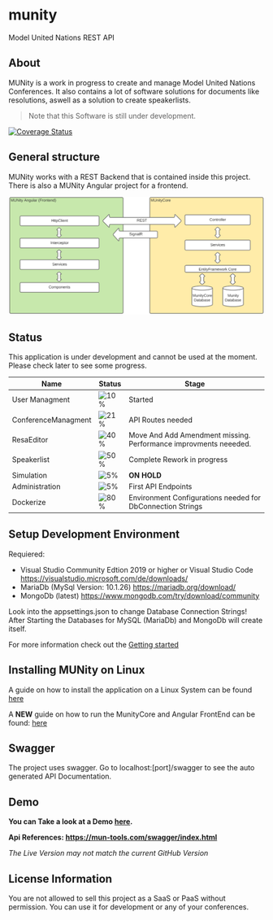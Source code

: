 # munity
Model United Nations REST API

## About
MUNity is a work in progress to create and manage Model United Nations Conferences. It also contains a lot of software solutions for documents like resolutions, aswell as a solution to create speakerlists.

> Note that this Software is still under development.

[![Coverage Status](https://coveralls.io/repos/github/PeerConradi/munity/badge.svg?branch=master)](https://coveralls.io/github/PeerConradi/munity?branch=master)

## General structure

MUNity works with a REST Backend that is contained inside this project. There is also a MUNity Angular project for a frontend.

![](/Documentation/img/GeneralStructure.png)

## Status
This application is under development and cannot be used at the moment. Please check later to see some progress.


| Name                | Status                              | Stage                                                            |
| ------------------- | ----------------------------------- | ---------------------------------------------------------------- |
| User Managment      | ![10%](https://progress-bar.dev/10) | Started                                                          |
| ConferenceManagment | ![21%](https://progress-bar.dev/21) | API Routes needed                                                |
| ResaEditor          | ![40%](https://progress-bar.dev/40) | Move And Add Amendment missing. Performance improvments neeeded. |
| Speakerlist         | ![50%](https://progress-bar.dev/50) | Complete Rework in progress                                      |
| Simulation          | ![5%](https://progress-bar.dev/5)   | __ON HOLD__                                                      |
| Administration      | ![5%](https://progress-bar.dev/5)   | First API Endpoints                                              |
| Dockerize           | ![80%](https://progress-bar.dev/80) | Environment Configurations needed for DbConnection Strings       |

## Setup Development Environment
Requiered: 
* Visual Studio Community Edtion 2019 or higher or Visual Studio Code https://visualstudio.microsoft.com/de/downloads/
* MariaDb (MySql Version: 10.1.26) https://mariadb.org/download/
* MongoDb (latest) https://www.mongodb.com/try/download/community

Look into the appsettings.json to change Database Connection Strings!
After Starting the Databases for MySQL (MariaDb) and MongoDb will create itself.

For more information check out the [Getting started](Documentation/GettingStarted.md)

## Installing MUNity on Linux

A guide on how to install the application on a Linux System can 
be found [here](Documentation/installation.md)

A __NEW__ guide on how to run the MunityCore and Angular FrontEnd can be found: [here](Documentation/docker.md)

## Swagger

The project uses swagger. Go to localhost:[port]/swagger to see the auto generated API Documentation.

## Demo

__You can Take a look at a Demo [here](https://mun-hosting.web.app).__

__Api References: https://mun-tools.com/swagger/index.html__

_The Live Version may not match the current GitHub Version_

## License Information

You are not allowed to sell this project as a SaaS or PaaS without permission. You can use it for development or any of your conferences.


